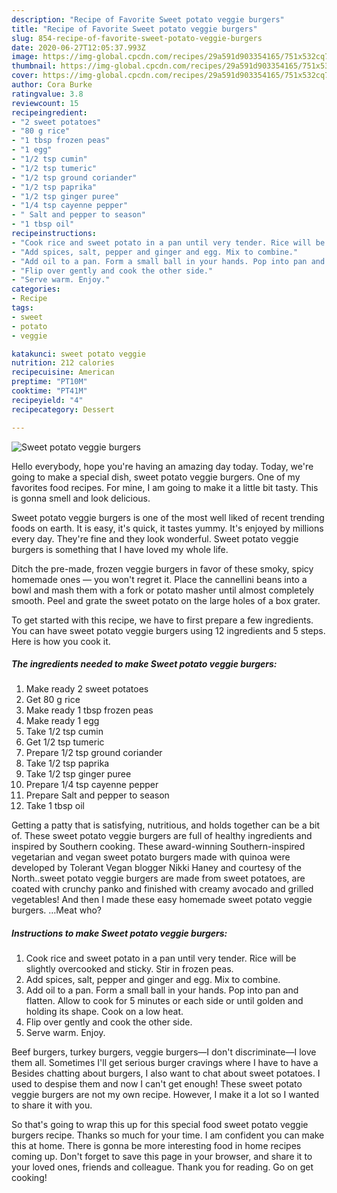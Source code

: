 ```yaml
---
description: "Recipe of Favorite Sweet potato veggie burgers"
title: "Recipe of Favorite Sweet potato veggie burgers"
slug: 854-recipe-of-favorite-sweet-potato-veggie-burgers
date: 2020-06-27T12:05:37.993Z
image: https://img-global.cpcdn.com/recipes/29a591d903354165/751x532cq70/sweet-potato-veggie-burgers-recipe-main-photo.jpg
thumbnail: https://img-global.cpcdn.com/recipes/29a591d903354165/751x532cq70/sweet-potato-veggie-burgers-recipe-main-photo.jpg
cover: https://img-global.cpcdn.com/recipes/29a591d903354165/751x532cq70/sweet-potato-veggie-burgers-recipe-main-photo.jpg
author: Cora Burke
ratingvalue: 3.8
reviewcount: 15
recipeingredient:
- "2 sweet potatoes"
- "80 g rice"
- "1 tbsp frozen peas"
- "1 egg"
- "1/2 tsp cumin"
- "1/2 tsp tumeric"
- "1/2 tsp ground coriander"
- "1/2 tsp paprika"
- "1/2 tsp ginger puree"
- "1/4 tsp cayenne pepper"
- " Salt and pepper to season"
- "1 tbsp oil"
recipeinstructions:
- "Cook rice and sweet potato in a pan until very tender. Rice will be slightly overcooked and sticky. Stir in frozen peas."
- "Add spices, salt, pepper and ginger and egg. Mix to combine."
- "Add oil to a pan. Form a small ball in your hands. Pop into pan and flatten. Allow to cook for 5 minutes or each side or until golden and holding its shape. Cook on a low heat."
- "Flip over gently and cook the other side."
- "Serve warm. Enjoy."
categories:
- Recipe
tags:
- sweet
- potato
- veggie

katakunci: sweet potato veggie 
nutrition: 212 calories
recipecuisine: American
preptime: "PT10M"
cooktime: "PT41M"
recipeyield: "4"
recipecategory: Dessert

---
```



![Sweet potato veggie burgers](https://img-global.cpcdn.com/recipes/29a591d903354165/751x532cq70/sweet-potato-veggie-burgers-recipe-main-photo.jpg)

Hello everybody, hope you're having an amazing day today. Today, we're going to make a special dish, sweet potato veggie burgers. One of my favorites food recipes. For mine, I am going to make it a little bit tasty. This is gonna smell and look delicious.

Sweet potato veggie burgers is one of the most well liked of recent trending foods on earth. It is easy, it's quick, it tastes yummy. It's enjoyed by millions every day. They're fine and they look wonderful. Sweet potato veggie burgers is something that I have loved my whole life.

Ditch the pre-made, frozen veggie burgers in favor of these smoky, spicy homemade ones — you won&#39;t regret it. Place the cannellini beans into a bowl and mash them with a fork or potato masher until almost completely smooth. Peel and grate the sweet potato on the large holes of a box grater.


To get started with this recipe, we have to first prepare a few ingredients. You can have sweet potato veggie burgers using 12 ingredients and 5 steps. Here is how you cook it.

<!--inarticleads1-->

##### The ingredients needed to make Sweet potato veggie burgers:

1. Make ready 2 sweet potatoes
1. Get 80 g rice
1. Make ready 1 tbsp frozen peas
1. Make ready 1 egg
1. Take 1/2 tsp cumin
1. Get 1/2 tsp tumeric
1. Prepare 1/2 tsp ground coriander
1. Take 1/2 tsp paprika
1. Take 1/2 tsp ginger puree
1. Prepare 1/4 tsp cayenne pepper
1. Prepare  Salt and pepper to season
1. Take 1 tbsp oil


Getting a patty that is satisfying, nutritious, and holds together can be a bit of. These sweet potato veggie burgers are full of healthy ingredients and inspired by Southern cooking. These award-winning Southern-inspired vegetarian and vegan sweet potato burgers made with quinoa were developed by Tolerant Vegan blogger Nikki Haney and courtesy of the North..sweet potato veggie burgers are made from sweet potatoes, are coated with crunchy panko and finished with creamy avocado and grilled vegetables! And then I made these easy homemade sweet potato veggie burgers. …Meat who? 

<!--inarticleads2-->

##### Instructions to make Sweet potato veggie burgers:

1. Cook rice and sweet potato in a pan until very tender. Rice will be slightly overcooked and sticky. Stir in frozen peas.
1. Add spices, salt, pepper and ginger and egg. Mix to combine.
1. Add oil to a pan. Form a small ball in your hands. Pop into pan and flatten. Allow to cook for 5 minutes or each side or until golden and holding its shape. Cook on a low heat.
1. Flip over gently and cook the other side.
1. Serve warm. Enjoy.


Beef burgers, turkey burgers, veggie burgers—I don&#39;t discriminate—I love them all. Sometimes I&#39;ll get serious burger cravings where I have to have a Besides chatting about burgers, I also want to chat about sweet potatoes. I used to despise them and now I can&#39;t get enough! These sweet potato veggie burgers are not my own recipe. However, I make it a lot so I wanted to share it with you. 

So that's going to wrap this up for this special food sweet potato veggie burgers recipe. Thanks so much for your time. I am confident you can make this at home. There is gonna be more interesting food in home recipes coming up. Don't forget to save this page in your browser, and share it to your loved ones, friends and colleague. Thank you for reading. Go on get cooking!
